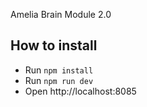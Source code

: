 Amelia Brain Module 2.0

## How to install

* Run `npm install`
* Run `npm run dev`
* Open http://localhost:8085

